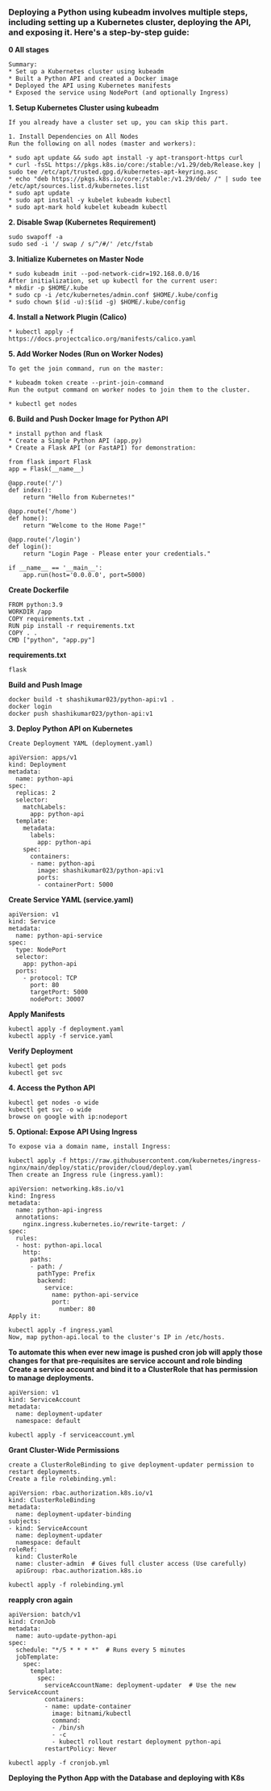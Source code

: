 ### Deploying a Python using kubeadm involves multiple steps, including setting up a Kubernetes cluster, deploying the API, and exposing it. Here's a step-by-step guide:
**0 All stages**
```
Summary:
* Set up a Kubernetes cluster using kubeadm
* Built a Python API and created a Docker image
* Deployed the API using Kubernetes manifests
* Exposed the service using NodePort (and optionally Ingress)
```

**1. Setup Kubernetes Cluster using kubeadm**
```
If you already have a cluster set up, you can skip this part.

1. Install Dependencies on All Nodes
Run the following on all nodes (master and workers):

* sudo apt update && sudo apt install -y apt-transport-https curl
* curl -fsSL https://pkgs.k8s.io/core:/stable:/v1.29/deb/Release.key | sudo tee /etc/apt/trusted.gpg.d/kubernetes-apt-keyring.asc
* echo "deb https://pkgs.k8s.io/core:/stable:/v1.29/deb/ /" | sudo tee /etc/apt/sources.list.d/kubernetes.list
* sudo apt update
* sudo apt install -y kubelet kubeadm kubectl
* sudo apt-mark hold kubelet kubeadm kubectl
```
**2. Disable Swap (Kubernetes Requirement)**
```
sudo swapoff -a
sudo sed -i '/ swap / s/^/#/' /etc/fstab
```
**3. Initialize Kubernetes on Master Node**
```
* sudo kubeadm init --pod-network-cidr=192.168.0.0/16
After initialization, set up kubectl for the current user:
* mkdir -p $HOME/.kube
* sudo cp -i /etc/kubernetes/admin.conf $HOME/.kube/config
* sudo chown $(id -u):$(id -g) $HOME/.kube/config
```
**4. Install a Network Plugin (Calico)**
```
* kubectl apply -f https://docs.projectcalico.org/manifests/calico.yaml
```
**5. Add Worker Nodes (Run on Worker Nodes)**
```
To get the join command, run on the master:

* kubeadm token create --print-join-command
Run the output command on worker nodes to join them to the cluster.

* kubectl get nodes
```

**6. Build and Push Docker Image for Python API**
```
* install python and flask
* Create a Simple Python API (app.py)
* Create a Flask API (or FastAPI) for demonstration:
```
```
from flask import Flask
app = Flask(__name__)

@app.route('/')
def index():
    return "Hello from Kubernetes!"

@app.route('/home')
def home():
    return "Welcome to the Home Page!"

@app.route('/login')
def login():
    return "Login Page - Please enter your credentials."

if __name__ == '__main__':
    app.run(host='0.0.0.0', port=5000)
```

**Create Dockerfile**

```
FROM python:3.9
WORKDIR /app
COPY requirements.txt .
RUN pip install -r requirements.txt
COPY . .
CMD ["python", "app.py"]
```
**requirements.txt**
```
flask
```

**Build and Push Image**
```
docker build -t shashikumar023/python-api:v1 .
docker login
docker push shashikumar023/python-api:v1
```
**3. Deploy Python API on Kubernetes**
```
Create Deployment YAML (deployment.yaml)

apiVersion: apps/v1
kind: Deployment
metadata:
  name: python-api
spec:
  replicas: 2
  selector:
    matchLabels:
      app: python-api
  template:
    metadata:
      labels:
        app: python-api
    spec:
      containers:
      - name: python-api
        image: shashikumar023/python-api:v1
        ports:
        - containerPort: 5000
```
**Create Service YAML (service.yaml)**
```
apiVersion: v1
kind: Service
metadata:
  name: python-api-service
spec:
  type: NodePort
  selector:
    app: python-api
  ports:
    - protocol: TCP
      port: 80
      targetPort: 5000
      nodePort: 30007
```
**Apply Manifests**
```
kubectl apply -f deployment.yaml
kubectl apply -f service.yaml
```
**Verify Deployment**
```
kubectl get pods
kubectl get svc
```
**4. Access the Python API**
```
kubectl get nodes -o wide
kubectl get svc -o wide
browse on google with ip:nodeport
```
**5. Optional: Expose API Using Ingress**
```
To expose via a domain name, install Ingress:

kubectl apply -f https://raw.githubusercontent.com/kubernetes/ingress-nginx/main/deploy/static/provider/cloud/deploy.yaml
Then create an Ingress rule (ingress.yaml):
```
```
apiVersion: networking.k8s.io/v1
kind: Ingress
metadata:
  name: python-api-ingress
  annotations:
    nginx.ingress.kubernetes.io/rewrite-target: /
spec:
  rules:
  - host: python-api.local
    http:
      paths:
      - path: /
        pathType: Prefix
        backend:
          service:
            name: python-api-service
            port:
              number: 80
Apply it:
```
```
kubectl apply -f ingress.yaml
Now, map python-api.local to the cluster's IP in /etc/hosts.
```

**To automate this when ever new image is pushed cron job will apply those changes for that pre-requisites are service account and role binding**
**Create a service account and bind it to a ClusterRole that has permission to manage deployments.**
```
apiVersion: v1
kind: ServiceAccount
metadata:
  name: deployment-updater
  namespace: default
```
```
kubectl apply -f serviceaccount.yml
```
**Grant Cluster-Wide Permissions**
```
create a ClusterRoleBinding to give deployment-updater permission to restart deployments.
Create a file rolebinding.yml:
```
```
apiVersion: rbac.authorization.k8s.io/v1
kind: ClusterRoleBinding
metadata:
  name: deployment-updater-binding
subjects:
- kind: ServiceAccount
  name: deployment-updater
  namespace: default
roleRef:
  kind: ClusterRole
  name: cluster-admin  # Gives full cluster access (Use carefully)
  apiGroup: rbac.authorization.k8s.io
```
```
kubectl apply -f rolebinding.yml
```
**reapply cron again**
```
apiVersion: batch/v1
kind: CronJob
metadata:
  name: auto-update-python-api
spec:
  schedule: "*/5 * * * *"  # Runs every 5 minutes
  jobTemplate:
    spec:
      template:
        spec:
          serviceAccountName: deployment-updater  # Use the new ServiceAccount
          containers:
          - name: update-container
            image: bitnami/kubectl
            command:
            - /bin/sh
            - -c
            - kubectl rollout restart deployment python-api
          restartPolicy: Never
```
```
kubectl apply -f cronjob.yml
```

**Deploying the Python App with the Database and deploying with K8s**
```
```


